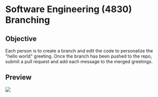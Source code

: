 # Software Engineering (4830) Branching

## Objective

 Each person is to create a branch and edit the code to personalize the "hello world" greeting. Once the branch has been pushed to the repo, submit a pull request and add each message to the merged greetings.

## Preview

![](https://media.giphy.com/media/Yq1mM6eWQ8Q3wbEWm2/giphy.gif)